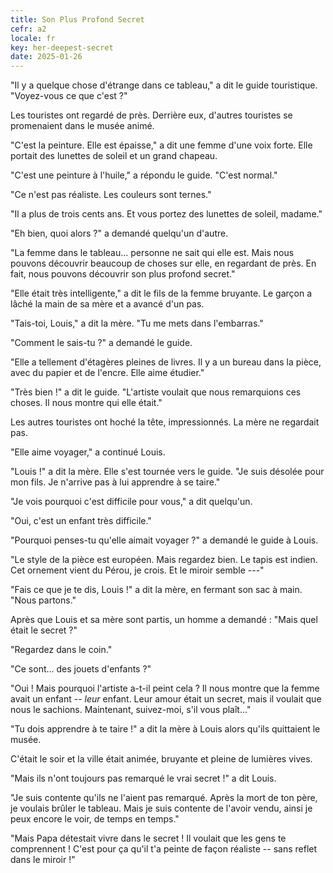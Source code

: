 ```yaml
---
title: Son Plus Profond Secret
cefr: a2
locale: fr
key: her-deepest-secret
date: 2025-01-26
---
```


"Il y a quelque chose d'étrange dans ce tableau," a dit le guide touristique. "Voyez-vous ce que c'est ?"

Les touristes ont regardé de près. Derrière eux, d'autres touristes se promenaient dans le musée animé.

"C'est la peinture. Elle est épaisse," a dit une femme d'une voix forte. Elle portait des lunettes de soleil et un grand chapeau.

"C'est une peinture à l'huile," a répondu le guide. "C'est normal."

"Ce n'est pas réaliste. Les couleurs sont ternes."

"Il a plus de trois cents ans. Et vous portez des lunettes de soleil, madame."

"Eh bien, quoi alors ?" a demandé quelqu'un d'autre.

"La femme dans le tableau... personne ne sait qui elle est. Mais nous pouvons découvrir beaucoup de choses sur elle, en regardant de près. En fait, nous pouvons découvrir son plus profond secret."

"Elle était très intelligente," a dit le fils de la femme bruyante. Le garçon a lâché la main de sa mère et a avancé d'un pas.

"Tais-toi, Louis," a dit la mère. "Tu me mets dans l'embarras."

"Comment le sais-tu ?" a demandé le guide.

"Elle a tellement d'étagères pleines de livres. Il y a un bureau dans la pièce, avec du papier et de l'encre. Elle aime étudier."

"Très bien !" a dit le guide. "L'artiste voulait que nous remarquions ces choses. Il nous montre qui elle était."

Les autres touristes ont hoché la tête, impressionnés. La mère ne regardait pas.

"Elle aime voyager," a continué Louis.

"Louis !" a dit la mère. Elle s'est tournée vers le guide. "Je suis désolée pour mon fils. Je n'arrive pas à lui apprendre à se taire."

"Je vois pourquoi c'est difficile pour vous," a dit quelqu'un.

"Oui, c'est un enfant très difficile."

"Pourquoi penses-tu qu'elle aimait voyager ?" a demandé le guide à Louis.

"Le style de la pièce est européen. Mais regardez bien. Le tapis est indien. Cet ornement vient du Pérou, je crois. Et le miroir semble ---"

"Fais ce que je te dis, Louis !" a dit la mère, en fermant son sac à main. "Nous partons."

Après que Louis et sa mère sont partis, un homme a demandé : "Mais quel était le secret ?"

"Regardez dans le coin."

"Ce sont... des jouets d'enfants ?"

"Oui ! Mais pourquoi l'artiste a-t-il peint cela ? Il nous montre que la femme avait un enfant -- *leur* enfant. Leur amour était un secret, mais il voulait que nous le sachions. Maintenant, suivez-moi, s'il vous plaît..."

"Tu dois apprendre à te taire !" a dit la mère à Louis alors qu'ils quittaient le musée.

C'était le soir et la ville était animée, bruyante et pleine de lumières vives.

"Mais ils n'ont toujours pas remarqué le vrai secret !" a dit Louis.

"Je suis contente qu'ils ne l'aient pas remarqué. Après la mort de ton père, je voulais brûler le tableau. Mais je suis contente de l'avoir vendu, ainsi je peux encore le voir, de temps en temps."

"Mais Papa détestait vivre dans le secret ! Il voulait que les gens te comprennent ! C'est pour ça qu'il t'a peinte de façon réaliste -- sans reflet dans le miroir !"